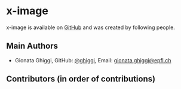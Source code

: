 # x-image

x-image is available on [GitHub](https://github.com/ghiggi/x-image) and was created by following people.

## Main Authors

- Gionata Ghiggi, GitHub: [@ghiggi](https://github.com/ghiggi), Email:  <gionata.ghiggi@epfl.ch>

## Contributors (in order of contributions)
